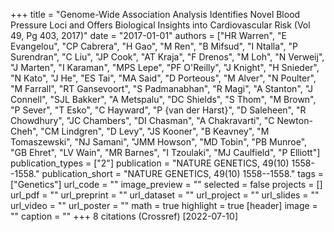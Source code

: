 +++
title = "Genome-Wide Association Analysis Identifies Novel Blood Pressure Loci and Offers Biological Insights into Cardiovascular Risk (Vol 49, Pg 403, 2017)"
date = "2017-01-01"
authors = ["HR Warren", "E Evangelou", "CP Cabrera", "H Gao", "M Ren", "B Mifsud", "I Ntalla", "P Surendran", "C Liu", "JP Cook", "AT Kraja", "F Drenos", "M Loh", "N Verweij", "J Marten", "I Karaman", "MPS Lepe", "PF O'Reilly", "J Knight", "H Snieder", "N Kato", "J He", "ES Tai", "MA Said", "D Porteous", "M Alver", "N Poulter", "M Farrall", "RT Gansevoort", "S Padmanabhan", "R Magi", "A Stanton", "J Connell", "SJL Bakker", "A Metspalu", "DC Shields", "S Thom", "M Brown", "P Sever", "T Esko", "C Hayward", "P {van der Harst}", "D Saleheen", "R Chowdhury", "JC Chambers", "DI Chasman", "A Chakravarti", "C Newton-Cheh", "CM Lindgren", "D Levy", "JS Kooner", "B Keavney", "M Tomaszewski", "NJ Samani", "JMM Howson", "MD Tobin", "PB Munroe", "GB Ehret", "LV Wain", "MR Barnes", "I Tzoulaki", "MJ Caulfield", "P Elliott"]
publication_types = ["2"]
publication = "NATURE GENETICS, 49(10) 1558--1558."
publication_short = "NATURE GENETICS, 49(10) 1558--1558."
tags = ["Genetics"]
url_code = ""
image_preview = ""
selected = false
projects = []
url_pdf = ""
url_preprint = ""
url_dataset = ""
url_project = ""
url_slides = ""
url_video = ""
url_poster = ""
math = true
highlight = true
[header]
image = ""
caption = ""
+++
8 citations (Crossref) [2022-07-10]
